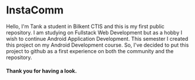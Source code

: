 # InstaComm

Hello, I'm Tarık a student in Bilkent CTIS and this is my first public repository. I am studying on Fullstack Web Development but as a hobby I wish to continue Android Application Development. This semester I created this project on my Android Development course. So, I've decided to put this project to github as a first experience on both the community and the repository.

#### Thank you for having a look.
